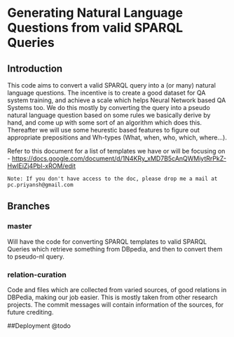 # Generating Natural Language Questions from valid SPARQL Queries
## Introduction
This code aims to convert a valid SPARQL query into a (or many) natural language questions. The incentive is to create a good dataset for QA system training, and achieve a scale which helps Neural Network based QA Systems too. We do this mostly by converting the query into a pseudo natural language question based on some rules we basically derive by hand, and come up with some sort of an algorithm which does this. Thereafter we will use some heurestic based features to figure out appropriate prepositions and Wh-types (What, when, who, which, where...). 

Refer to this document for a list of templates we have or will be focusing on - https://docs.google.com/document/d/1N4KRy_xMD7B5cAnQWMiytRrPkZ-HwIEiZj4PbI-xROM/edit

`Note: If you don't have access to the doc, please drop me a mail at pc.priyansh@gmail.com`

## Branches
### master
Will have the code for converting SPARQL templates to valid SPARQL Queries which retrieve something from DBpedia, and then to convert them to pseudo-nl query.

### relation-curation
Code and files which are collected from varied sources, of good relations in DBPedia, making our job easier. This is mostly taken from other research projects. The commit messages will contain information of the sources, for future crediting. 

##Deployment
@todo
